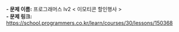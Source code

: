 **- 문제 이름:** 프로그래머스 lv2 < 이모티콘 할인행사 >  
**- 문제 링크:** https://school.programmers.co.kr/learn/courses/30/lessons/150368
